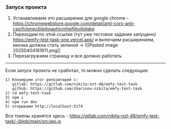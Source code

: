 ### Запуск проекта

1. Устанавливаем это расширение для google chrome - https://chromewebstore.google.com/detail/anti-cors-anti-csp/fcbmpcbjjphnaohicmhefjihollidgkp
2. Переходим по этой ссылке (тут уже тестовое задание запущено) https://emfy-test-task-one.vercel.app/ и включаем расширением, иконка должна стать зеленой -> ![[Pasted image 20250404161611.png]]
3. Перезагружаем страницу и все должно работать

---
Если запуск проекта не сработал, то можно сделать следующие:

```
1) Клонируем этот репозиторий с: 
   gitlab: https://gitlab.com/nikita-nzt-48/emfy-test-task
   github: https://github.com/zharinov-nikita/emfy-test-task
2) cd emfy-test-task
3) npm i
4) npm run dev
5) открываем http://localhost:5174
```

Все токены хранятся здесь - https://gitlab.com/nikita-nzt-48/emfy-test-task/-/blob/main/src/api.js
